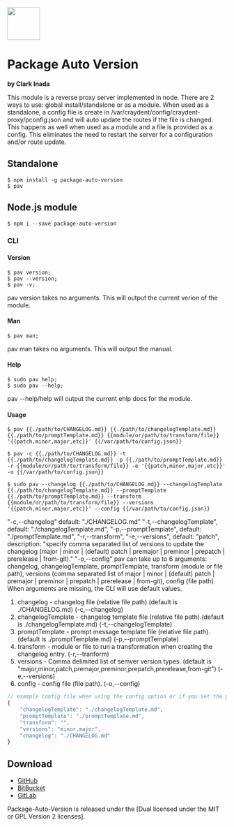 <img src="http://craydent.com/JsonObjectEditor/img/svgs/craydent-logo.svg" width=75 height=75/>

# Package Auto Version
**by Clark Inada**

This module is a reverse proxy server implemented in node.  There are 2 ways to use: global install/standalone or as a module.  When used as a standalone, a config file is create in /var/craydent/config/craydent-proxy/pconfig.json and will auto update the routes if the file is changed.  This happens as well when used as a module and a file is provided as a config.  This eliminates the need to restart the server for a configuration and/or route update.

## Standalone
```shell
$ npm install -g package-auto-version
$ pav
```

## Node.js module
```shell
$ npm i --save package-auto-version
```

### CLI

#### Version

```shell
$ pav version;
$ pav --version;
$ pav -v;
```

pav version takes no arguments.  This will output the current verion of the module.

#### Man

```shell
$ pav man;
```

pav man takes no arguments.  This will output the manual.

#### Help

```shell
$ sudo pav help;
$ sudo pav --help;
```

pav --help/help will output the current ehlp docs for the module.

#### Usage

```shell
$ pav {{./path/to/CHANGELOG.md}} {{./path/to/changelogTemplate.md}} {{./path/to/promptTemplate.md}} {{module/or/path/to/transform/file}} '{{patch,minor,major,etc}}' {{/var/path/to/config.json}}

$ pav -c {{./path/to/CHANGELOG.md}} -t {{./path/to/changelogTemplate.md}} -p {{./path/to/promptTemplate.md}} -r {{module/or/path/to/transform/file}} -e '{{patch,minor,major,etc}}' -o {{/var/path/to/config.json}}

$ sudo pav --changelog {{./path/to/CHANGELOG.md}} --changelogTemplate {{./path/to/changelogTemplate.md}} --promptTemplate {{./path/to/promptTemplate.md}} --transform {{module/or/path/to/transform/file}} --versions '{{patch,minor,major,etc}}' --config {{/var/path/to/config.json}}
```

"-c,--changelog"
	default: "./CHANGELOG.md"
"-t,--changelogTemplate",
	default: "./changelogTemplate.md",
"-p,--promptTemplate",
	default: "./promptTemplate.md",
"-r,--transform",
"-e,--versions",
	default: "patch",
	description: "specify comma separated list of versions to update the changelog  (major | minor | (default) patch | premajor | preminor | prepatch | prerelease | from-git)."
"-o,--config"
pav can take up to 6 arguments: changelog, changelogTemplate, promptTemplate, transform (module or file path), versions (comma separated list of major | minor | (default) patch | premajor | preminor | prepatch | prerelease | from-git), config (file path).  When arguments are missing, the CLI will use default values.

1. changelog - changelog file (relative file path).(default is ./CHANGELOG.md) (-c,--changelog)
2. changelogTemplate - changelog template file (relative file path).(default is ./changelogTemplate.md) (-t,--changelogTemplate)
3. promptTemplate - prompt message template file (relative file path).(default is ./promptTemplate.md) (-p,--promptTemplate)
4. transform - module or file to run a transformation when creating the changelog entry. (-r,--tranform)
5. versions - Comma delimited list of semver version types. (default is "major,minor,patch,premajor,preminor,prepatch,prerelease,from-git") (-e,--versions)
6. config - config file (file path). (-o,--config)

```js
// example config file when using the config option or if you set the property pav in the package.json
{
    "changelogTemplate": "./changelogTemplate.md",
    "promptTemplate": "./promptTemplate.md",
    "transform": "",
    "versions": "minor,major",
    "changelog": "./CHANGELOG.md"
}
```

## Download

 * [GitHub](https://github.com/cinada/package-auto-version)
 * [BitBucket](https://bitbucket.org/cinada/package-auto-version)
 * [GitLab](https://gitlab.com/cinada/package-auto-version)

Package-Auto-Version is released under the [Dual licensed under the MIT or GPL Version 2 licenses].<br>